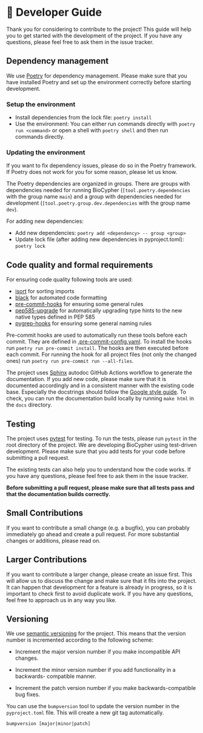 # 🔬 Developer Guide

Thank you for considering to contribute to the project! This guide will help you
to get started with the development of the project. If you have any questions,
please feel free to ask them in the issue tracker.

## Dependency management

We use [Poetry](https://python-poetry.org) for dependency management. Please
make sure that you have installed Poetry and set up the environment correctly
before starting development.

### Setup the environment

- Install dependencies from the lock file: `poetry install`
- Use the environment: You can either run commands directly with `poetry run <command>` or open a shell with `poetry shell` and then run commands directly.

### Updating the environment

If you want to fix dependency issues, please do so in the Poetry
framework. If Poetry does not work for you for some reason, please let us know.

The Poetry dependencies are organized in groups.
There are groups with dependencies needed for running BioCypher (`[tool.poetry.dependencies` with the group name `main`) and a group with dependencies needed for development (`[tool.poetry.group.dev.dependencies` with the group name `dev`).

For adding new dependencies:
- Add new dependencies: `poetry add <dependency> -- group <group>`
- Update lock file (after adding new dependencies in pyproject.toml): `poetry lock`

## Code quality and formal requirements

For ensuring code quality following tools are used:
- [isort](https://isort.readthedocs.io/en/latest/) for sorting imports
- [black](https://black.readthedocs.io/en/stable/) for automated code formatting
- [pre-commit-hooks](https://github.com/pre-commit/pre-commit-hooks) for ensuring some general rules
- [pep585-upgrade](https://github.com/snok/pep585-upgrade) for automatically upgrading type hints to the new native types defined in PEP 585
- [pygrep-hooks](https://github.com/pre-commit/pygrep-hooks) for ensuring some general naming rules

Pre-commit hooks are used to automatically run these tools before each commit. They are defined in [.pre-commit-config.yaml](./.pre-commit-config.yaml). To install the hooks run `poetry run pre-commit install`. The hooks are then executed before each commit.
For running the hook for all project files (not only the changed ones) run `poetry run pre-commit run --all-files`.

The project uses [Sphinx](https://www.sphinx-doc.org/en/master/) autodoc GitHub
Actions workflow to generate the documentation. If you add new code, please make sure that it is documented
accordingly and in a consistent manner with the existing code base.
Especially the docstrings should follow the [Google style guide](https://sphinxcontrib-napoleon.readthedocs.io/en/latest/example_google.html). To check, you can run the documentation build locally by running `make html` in the `docs` directory.

## Testing

The project uses [pytest](https://docs.pytest.org/en/stable/) for testing. To
run the tests, please run `pytest` in the root directory of the project. We are
developing BioCypher using test-driven development. Please make sure that you
add tests for your code before submitting a pull request.

The existing tests can also help you to understand how the code works. If you
have any questions, please feel free to ask them in the issue tracker.

**Before submitting a pull request, please make sure that all tests pass and
that the documentation builds correctly.**

## Small Contributions

If you want to contribute a small change (e.g. a bugfix), you can probably
immediately go ahead and create a pull request. For more substantial changes or
additions, please read on.

## Larger Contributions

If you want to contribute a larger change, please create an issue first. This
will allow us to discuss the change and make sure that it fits into the project.
It can happen that development for a feature is already in progress, so it is
important to check first to avoid duplicate work. If you have any questions,
feel free to approach us in any way you like.

## Versioning

We use [semantic versioning](https://semver.org/) for the project. This means
that the version number is incremented according to the following scheme:

- Increment the major version number if you make incompatible API changes.

- Increment the minor version number if you add functionality in a backwards-
  compatible manner.

- Increment the patch version number if you make backwards-compatible bug fixes.

You can use the `bumpversion` tool to update the version number in the
`pyproject.toml` file. This will create a new git tag automatically.

```
bumpversion [major|minor|patch]
```
